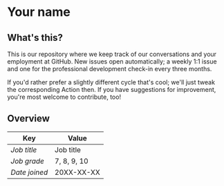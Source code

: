 # Your name

## What's this?

This is our repository where we keep track of our conversations and your employment at GitHub. New issues open automatically; a weekly 1:1 issue and one for the professional development check-in every three months.

If you'd rather prefer a slightly different cycle that's cool; we'll just tweak the corresponding Action then. If you have suggestions for improvement, you're most welcome to contribute, too!

## Overview

| Key           | Value                   |
| ------------- | ----------------------- |
| *Job title*           | Job title       |
| *Job grade*           | 7, 8, 9, 10     |
| *Date joined*         | 20XX-XX-XX      |
